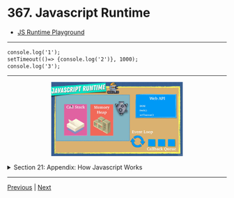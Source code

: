 # 367. Javascript Runtime

-   [JS Runtime Playground](http://latentflip.com/loupe/?code=ZnVuY3Rpb24gcHJpbnRIZWxsbygpIHsNCiAgICBjb25zb2xlLmxvZygnSGVsbG8gZnJvbSBiYXonKTsNCn0NCg0KZnVuY3Rpb24gYmF6KCkgew0KICAgIHNldFRpbWVvdXQocHJpbnRIZWxsbywgMzAwMCk7DQp9DQoNCmZ1bmN0aW9uIGJhcigpIHsNCiAgICBiYXooKTsNCn0NCg0KZnVuY3Rpb24gZm9vKCkgew0KICAgIGJhcigpOw0KfQ0KDQpmb28oKTs%3D!!!PGJ1dHRvbj5DbGljayBtZSE8L2J1dHRvbj4%3D)

---

```
console.log('1');
setTimeout(()=> {console.log('2')}, 1000);
console.log('3');
```

---

<p align="center" ><img src="../imags/367_Javascript-Runtime.png" width="60%" ></a></p> 



<details>
  <summary> Section 21: Appendix: How Javascript Works </summary>

  - [Codebase: js-work](../src/s21_js-work/)

</details>


---

[Previous](./364_Memory-Leaks.md) | [Next](./368_Node.js.md)